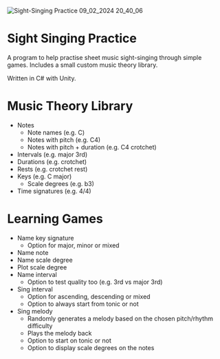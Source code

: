 ![Sight-Singing Practice 09_02_2024 20_40_06](https://github.com/MrWoafer/Sight-Singing-Practice/assets/159387325/6d025314-e8e8-4a44-8a1b-5663381dc68f)

# Sight Singing Practice

A program to help practise sheet music sight-singing through simple games. Includes a small custom music theory library.

Written in C# with Unity.

# Music Theory Library
* Notes
  * Note names (e.g. C)
  * Notes with pitch (e.g. C4)
  * Notes with pitch + duration (e.g. C4 crotchet)
* Intervals (e.g. major 3rd)
* Durations (e.g. crotchet)
* Rests (e.g. crotchet rest)
* Keys (e.g. C major)
  * Scale degrees (e.g. b3)
* Time signatures (e.g. 4/4)

# Learning Games
* Name key signature
  * Option for major, minor or mixed
* Name note
* Name scale degree
* Plot scale degree
* Name interval
  * Option to test quality too (e.g. 3rd vs major 3rd)
* Sing interval
  * Option for ascending, descending or mixed
  * Option to always start from tonic or not
* Sing melody
  * Randomly generates a melody based on the chosen pitch/rhythm difficulty
  * Plays the melody back
  * Option to start on tonic or not
  * Option to display scale degrees on the notes
